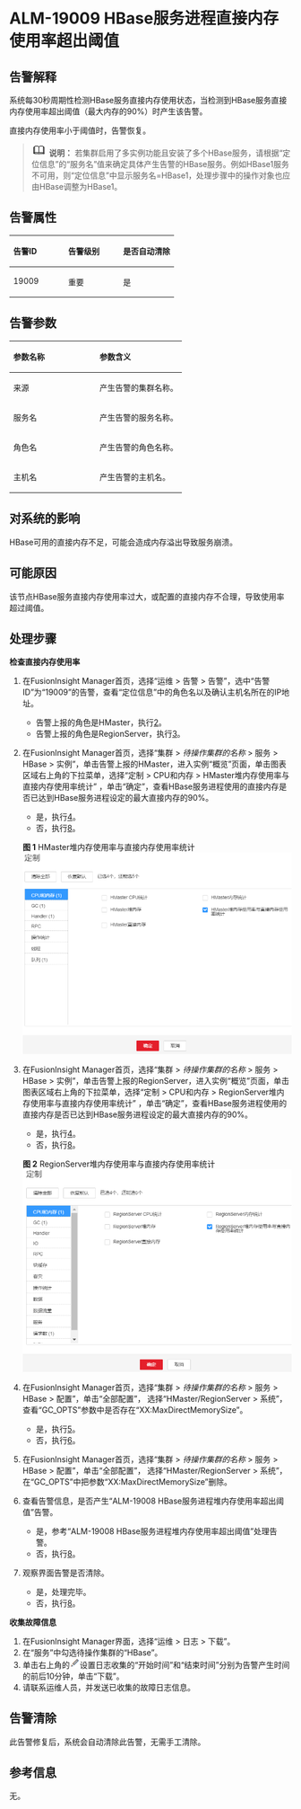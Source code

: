 # ALM-19009 HBase服务进程直接内存使用率超出阈值<a name="ALM-19009"></a>

## 告警解释<a name="section49280276"></a>

系统每30秒周期性检测HBase服务直接内存使用状态，当检测到HBase服务直接内存使用率超出阈值（最大内存的90%）时产生该告警。

直接内存使用率小于阈值时，告警恢复。

>![](public_sys-resources/icon-note.gif) **说明：** 
>若集群启用了多实例功能且安装了多个HBase服务，请根据“定位信息”的“服务名”值来确定具体产生告警的HBase服务。例如HBase1服务不可用，则“定位信息”中显示服务名=HBase1，处理步骤中的操作对象也应由HBase调整为HBase1。

## 告警属性<a name="section40869308"></a>

<a name="table2694484"></a>
<table><thead align="left"><tr id="row57848198"><th class="cellrowborder" valign="top" width="33.33333333333333%" id="mcps1.1.4.1.1"><p id="p55192461"><a name="p55192461"></a><a name="p55192461"></a>告警ID</p>
</th>
<th class="cellrowborder" valign="top" width="33.33333333333333%" id="mcps1.1.4.1.2"><p id="p41404348"><a name="p41404348"></a><a name="p41404348"></a>告警级别</p>
</th>
<th class="cellrowborder" valign="top" width="33.33333333333333%" id="mcps1.1.4.1.3"><p id="p65417916"><a name="p65417916"></a><a name="p65417916"></a>是否自动清除</p>
</th>
</tr>
</thead>
<tbody><tr id="row64359861"><td class="cellrowborder" valign="top" width="33.33333333333333%" headers="mcps1.1.4.1.1 "><p id="p45766222"><a name="p45766222"></a><a name="p45766222"></a>19009</p>
</td>
<td class="cellrowborder" valign="top" width="33.33333333333333%" headers="mcps1.1.4.1.2 "><p id="p16076463"><a name="p16076463"></a><a name="p16076463"></a>重要</p>
</td>
<td class="cellrowborder" valign="top" width="33.33333333333333%" headers="mcps1.1.4.1.3 "><p id="p27125121"><a name="p27125121"></a><a name="p27125121"></a>是</p>
</td>
</tr>
</tbody>
</table>

## 告警参数<a name="section32279454"></a>

<a name="table49651179"></a>
<table><thead align="left"><tr id="row461818"><th class="cellrowborder" valign="top" width="50%" id="mcps1.1.3.1.1"><p id="p37407293"><a name="p37407293"></a><a name="p37407293"></a>参数名称</p>
</th>
<th class="cellrowborder" valign="top" width="50%" id="mcps1.1.3.1.2"><p id="p10091901"><a name="p10091901"></a><a name="p10091901"></a>参数含义</p>
</th>
</tr>
</thead>
<tbody><tr id="row1975212412175"><td class="cellrowborder" valign="top" width="50%" headers="mcps1.1.3.1.1 "><p id="p13858113752316"><a name="p13858113752316"></a><a name="p13858113752316"></a>来源</p>
</td>
<td class="cellrowborder" valign="top" width="50%" headers="mcps1.1.3.1.2 "><p id="p187931338134115"><a name="p187931338134115"></a><a name="p187931338134115"></a>产生告警的集群名称。</p>
</td>
</tr>
<tr id="row12137633"><td class="cellrowborder" valign="top" width="50%" headers="mcps1.1.3.1.1 "><p id="p39123317"><a name="p39123317"></a><a name="p39123317"></a>服务名</p>
</td>
<td class="cellrowborder" valign="top" width="50%" headers="mcps1.1.3.1.2 "><p id="p43900087"><a name="p43900087"></a><a name="p43900087"></a>产生告警的服务名称。</p>
</td>
</tr>
<tr id="row59556464"><td class="cellrowborder" valign="top" width="50%" headers="mcps1.1.3.1.1 "><p id="p37226997"><a name="p37226997"></a><a name="p37226997"></a>角色名</p>
</td>
<td class="cellrowborder" valign="top" width="50%" headers="mcps1.1.3.1.2 "><p id="p42160567"><a name="p42160567"></a><a name="p42160567"></a>产生告警的角色名称。</p>
</td>
</tr>
<tr id="row43900785"><td class="cellrowborder" valign="top" width="50%" headers="mcps1.1.3.1.1 "><p id="p66118565"><a name="p66118565"></a><a name="p66118565"></a>主机名</p>
</td>
<td class="cellrowborder" valign="top" width="50%" headers="mcps1.1.3.1.2 "><p id="p1810620"><a name="p1810620"></a><a name="p1810620"></a>产生告警的主机名。</p>
</td>
</tr>
</tbody>
</table>

## 对系统的影响<a name="section22079637"></a>

HBase可用的直接内存不足，可能会造成内存溢出导致服务崩溃。

## 可能原因<a name="section64499009"></a>

该节点HBase服务直接内存使用率过大，或配置的直接内存不合理，导致使用率超过阈值。

## 处理步骤<a name="section43620171"></a>

**检查直接内存使用率**

1.  在FusionInsight Manager首页，选择“运维 \> 告警 \> 告警”，选中“告警ID”为“19009”的告警，查看“定位信息”中的角色名以及确认主机名所在的IP地址。
    -   告警上报的角色是HMaster，执行[2](#li3900231593624)。
    -   告警上报的角色是RegionServer，执行[3](#li5178258893624)。

2.  <a name="li3900231593624"></a>在FusionInsight Manager首页，选择“集群 \>  _待操作集群的名称_  \> 服务 \> HBase \> 实例”，单击告警上报的HMaster，进入实例“概览”页面，单击图表区域右上角的下拉菜单，选择“定制 \> CPU和内存 \> HMaster堆内存使用率与直接内存使用率统计” ，单击“确定”，查看HBase服务进程使用的直接内存是否已达到HBase服务进程设定的最大直接内存的90%。

    -   是，执行[4](#li6339011093624)。
    -   否，执行[8](#li5351076393624)。

    **图 1**  HMaster堆内存使用率与直接内存使用率统计<a name="fig525654414235"></a>  
    ![](figures/HMaster堆内存使用率与直接内存使用率统计-127.png "HMaster堆内存使用率与直接内存使用率统计-127")

3.  <a name="li5178258893624"></a>在FusionInsight Manager首页，选择“集群 \>  _待操作集群的名称_  \> 服务 \> HBase \> 实例”，单击告警上报的RegionServer，进入实例“概览”页面，单击图表区域右上角的下拉菜单，选择“定制 \> CPU和内存 \> RegionServer堆内存使用率与直接内存使用率统计” ，单击“确定”，查看HBase服务进程使用的直接内存是否已达到HBase服务进程设定的最大直接内存的90%。

    -   是，执行[4](#li6339011093624)。
    -   否，执行[8](#li5351076393624)。

    **图 2**  RegionServer堆内存使用率与直接内存使用率统计<a name="fig04211109245"></a>  
    ![](figures/RegionServer堆内存使用率与直接内存使用率统计-128.png "RegionServer堆内存使用率与直接内存使用率统计-128")

4.  <a name="li6339011093624"></a>在FusionInsight Manager首页，选择“集群 \>  _待操作集群的名称_  \> 服务 \> HBase \> 配置”，单击“全部配置”， 选择“HMaster/RegionServer \> 系统”，查看“GC\_OPTS”参数中是否存在“XX:MaxDirectMemorySize”。
    -   是，执行[5](#li185719813288)。
    -   否，执行[6](#li108152512315)。

5.  <a name="li185719813288"></a>在FusionInsight Manager首页，选择“集群 \>  _待操作集群的名称_  \> 服务 \> HBase \> 配置”，单击“全部配置”， 选择“HMaster/RegionServer \> 系统”，在“GC\_OPTS”中把参数“XX:MaxDirectMemorySize”删除。
6.  <a name="li108152512315"></a>查看告警信息，是否产生“ALM-19008 HBase服务进程堆内存使用率超出阈值”告警。
    -   是，参考“ALM-19008 HBase服务进程堆内存使用率超出阈值”处理告警。
    -   否，执行[8](#li5351076393624)。

7.  观察界面告警是否清除。
    -   是，处理完毕。
    -   否，执行[8](#li5351076393624)。


**收集故障信息**

1.  <a name="li5351076393624"></a>在FusionInsight Manager界面，选择“运维 \> 日志 \> 下载”。
2.  在“服务”中勾选待操作集群的“HBase”。
3.  单击右上角的![](figures/zh-cn_image_0263895445.png)设置日志收集的“开始时间”和“结束时间”分别为告警产生时间的前后10分钟，单击“下载”。
4.  请联系运维人员，并发送已收集的故障日志信息。

## 告警清除<a name="section169311343318"></a>

此告警修复后，系统会自动清除此告警，无需手工清除。

## 参考信息<a name="section57037220"></a>

无。

